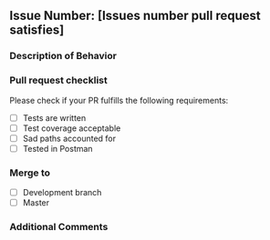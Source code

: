 <!-- Title [Merging To] - [User story description] -->

## Issue Number: [Issues number pull request satisfies]

### Description of Behavior
<!-- Overview of behavior of new functionality. -->

### Pull request checklist
Please check if your PR fulfills the following requirements:
- [ ] Tests are written
- [ ] Test coverage acceptable
- [ ] Sad paths accounted for
- [ ] Tested in Postman 

### Merge to
- [ ] Development branch
- [ ] Master

### Additional Comments
<!-- Any other information that is important to this PR such as new models or updates to the database -->

